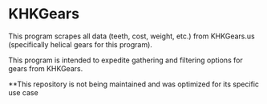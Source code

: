 # KHKGears

This program scrapes all data (teeth, cost, weight, etc.) from KHKGears.us (specifically helical gears for this program).

This program is intended to expedite gathering and filtering options for gears from KHKGears.

**This repository is not being maintained and was optimized for its specific use case
